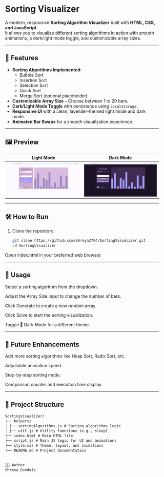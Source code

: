﻿# Sorting Visualizer

A modern, responsive **Sorting Algorithm Visualizer** built with **HTML, CSS, and JavaScript**.  
It allows you to visualize different sorting algorithms in action with smooth animations, a dark/light mode toggle, and customizable array sizes.

---

## 🚀 Features
- **Sorting Algorithms Implemented:**
  - Bubble Sort
  - Insertion Sort
  - Selection Sort
  - Quick Sort
  - Merge Sort (optional placeholder)
- **Customizable Array Size** – Choose between 1 to 20 bars.
- **Dark/Light Mode Toggle** with persistence using `localStorage`.
- **Responsive UI** with a clean, lavender-themed light mode and dark mode.
- **Animated Bar Swaps** for a smooth visualization experience.

---

## 🖼 Preview
Light Mode | Dark Mode
-----------|-----------
![Light Mode](https://github.com/shreya2794/SortingVisualizer/blob/main/images/light-mode.png?raw=true) | ![Dark Mode](https://github.com/shreya2794/SortingVisualizer/blob/main/images/dark-mode.png?raw=true)

---

## 🛠 How to Run
1. Clone the repository:
   ```bash
   git clone https://github.com/shreya2794/SortingVisualizer.git
   cd SortingVisualizer
Open index.html in your preferred web browser.

---

## 🎯 Usage
Select a sorting algorithm from the dropdown.

Adjust the Array Size input to change the number of bars.

Click Generate to create a new random array.

Click Solve to start the sorting visualization.

Toggle 🌙 Dark Mode for a different theme.

---


## 📌 Future Enhancements
Add more sorting algorithms like Heap Sort, Radix Sort, etc.

Adjustable animation speed.

Step-by-step sorting mode.

Comparison counter and execution time display.

---

## 📂 Project Structure
```plaintext
SortingVisualizer/
├── helpers/
│ ├── sortingAlgorithms.js # Sorting algorithms logic
│ ├── util.js # Utility functions (e.g., sleep)
├── index.html # Main HTML file
├── script.js # Main JS logic for UI and animations
├── style.css # Theme, layout, and animations
└── README.md # Project documentation


👩‍💻 Author
Shreya Dandale